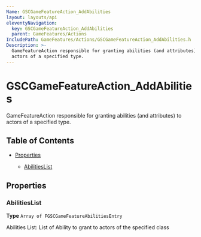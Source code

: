 ```yaml
---
Name: GSCGameFeatureAction_AddAbilities
layout: layouts/api
eleventyNavigation:
  key: GSCGameFeatureAction_AddAbilities
  parent: GameFeatures/Actions
IncludePath: GameFeatures/Actions/GSCGameFeatureAction_AddAbilities.h
Description: >-
  GameFeatureAction responsible for granting abilities (and attributes) to
  actors of a specified type.
---
```



# GSCGameFeatureAction\_AddAbilities

GameFeatureAction responsible for granting abilities (and attributes) to actors of a specified type.

## Table of Contents

*   [Properties](#properties)

    *   [AbilitiesList](#abilitieslist)

## Properties

### AbilitiesList

**Type** `Array of FGSCGameFeatureAbilitiesEntry`

Abilities List:
List of Ability to grant to actors of the specified class
    
